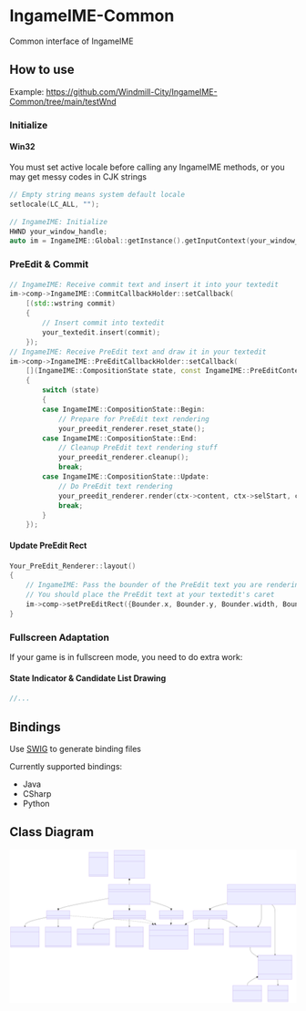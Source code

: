 # IngameIME-Common

Common interface of IngameIME

## How to use

Example: <https://github.com/Windmill-City/IngameIME-Common/tree/main/testWnd>

### Initialize

#### Win32

You must set active locale before calling any IngameIME methods, or you may get messy codes in CJK strings

```c++
// Empty string means system default locale
setlocale(LC_ALL, "");
```

```c++
// IngameIME: Initialize
HWND your_window_handle;
auto im = IngameIME::Global::getInstance().getInputContext(your_window_handle);
```

### PreEdit & Commit

```c++
// IngameIME: Receive commit text and insert it into your textedit
im->comp->IngameIME::CommitCallbackHolder::setCallback(
    [(std::wstring commit)
    {
        // Insert commit into textedit
        your_textedit.insert(commit);
    });
// IngameIME: Receive PreEdit text and draw it in your textedit
im->comp->IngameIME::PreEditCallbackHolder::setCallback(
    [](IngameIME::CompositionState state, const IngameIME::PreEditContext* ctx)
    {
        switch (state)
        {
        case IngameIME::CompositionState::Begin:
            // Prepare for PreEdit text rendering
            your_preedit_renderer.reset_state();
        case IngameIME::CompositionState::End:
            // Cleanup PreEdit text rendering stuff
            your_preedit_renderer.cleanup();
            break;
        case IngameIME::CompositionState::Update:
            // Do PreEdit text rendering
            your_preedit_renderer.render(ctx->content, ctx->selStart, ctx->selEnd);
            break;
        }
    });
```

#### Update PreEdit Rect

```c++
Your_PreEdit_Renderer::layout()
{
    // IngameIME: Pass the bounder of the PreEdit text you are rendering
    // You should place the PreEdit text at your textedit's caret
    im->comp->setPreEditRect({Bounder.x, Bounder.y, Bounder.width, Bounder.height});
}
```

### Fullscreen Adaptation

If your game is in fullscreen mode, you need to do extra work:

#### State Indicator & Candidate List Drawing

```c++
//...
```

## Bindings

Use [SWIG](https://github.com/swig/swig) to generate binding files

Currently supported bindings:

- Java
- CSharp
- Python

## Class Diagram

![Class Diagram](docs/ClassDiagram.svg)
